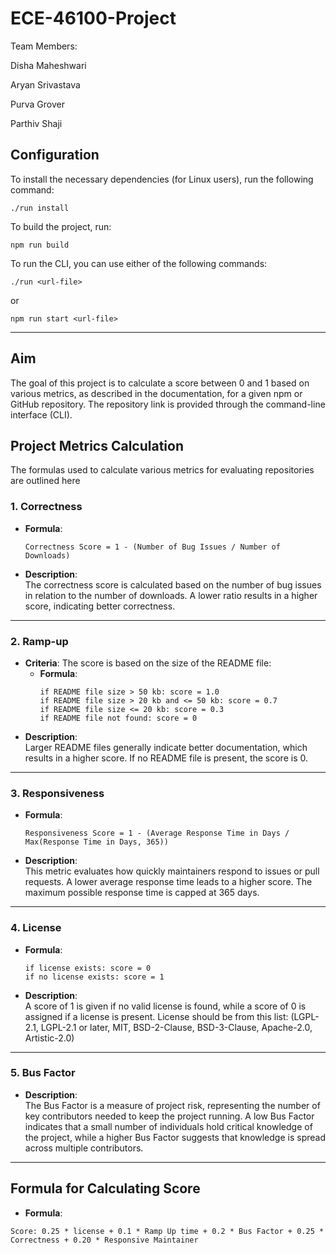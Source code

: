 # ECE-46100-Project

Team Members:

Disha Maheshwari

Aryan Srivastava

Purva Grover

Parthiv Shaji
## Configuration

To install the necessary dependencies (for Linux users), run the following command:
```
./run install
```

To build the project, run:
```
npm run build
```

To run the CLI, you can use either of the following commands:
```
./run <url-file>
```
or
```
npm run start <url-file>
```

---

## Aim

The goal of this project is to calculate a score between 0 and 1 based on various metrics, as described in the documentation, for a given npm or GitHub repository. The repository link is provided through the command-line interface (CLI).
## Project Metrics Calculation

 The formulas used to calculate various metrics for evaluating repositories are outlined here

### 1. Correctness

- **Formula**:  
  ```
  Correctness Score = 1 - (Number of Bug Issues / Number of Downloads)
  ```
- **Description**:  
  The correctness score is calculated based on the number of bug issues in relation to the number of downloads. A lower ratio results in a higher score, indicating better correctness.

---

### 2. Ramp-up

- **Criteria**: The score is based on the size of the README file:
  - **Formula**:
    ```
    if README file size > 50 kb: score = 1.0
    if README file size > 20 kb and <= 50 kb: score = 0.7
    if README file size <= 20 kb: score = 0.3
    if README file not found: score = 0
    ```
- **Description**:  
  Larger README files generally indicate better documentation, which results in a higher score. If no README file is present, the score is 0.

---

### 3. Responsiveness

- **Formula**:
  ```
  Responsiveness Score = 1 - (Average Response Time in Days / Max(Response Time in Days, 365))
  ```
- **Description**:  
  This metric evaluates how quickly maintainers respond to issues or pull requests. A lower average response time leads to a higher score. The maximum possible response time is capped at 365 days.

---

### 4. License

- **Formula**:
  ```
  if license exists: score = 0
  if no license exists: score = 1
  ```
- **Description**:  
  A score of 1 is given if no valid license is found, while a score of 0 is assigned if a license is present. License should be from this list: (LGPL-2.1, LGPL-2.1 or later, MIT, BSD-2-Clause, BSD-3-Clause, Apache-2.0, Artistic-2.0)

---

### 5. Bus Factor

- **Description**:  
  The Bus Factor is a measure of project risk, representing the number of key contributors needed to keep the project running. A low Bus Factor indicates that a small number of individuals hold critical knowledge of the project, while a higher Bus Factor suggests that knowledge is spread across multiple contributors.

---

## Formula for Calculating Score
- **Formula**:
```
Score: 0.25 * license + 0.1 * Ramp Up time + 0.2 * Bus Factor + 0.25 * Correctness + 0.20 * Responsive Maintainer
```
